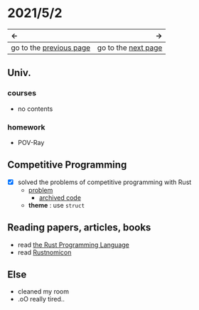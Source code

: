 # 2021/5/2
|←|→|
|:---|---:|
go to the [previous page](./1st.md) | go to the [next page](./3rd.md)

## Univ.
### courses
- no contents

### homework
- POV-Ray

## Competitive Programming
- [x] solved the problems of competitive programming with Rust
    - [problem](https://atcoder.jp/contests/abc185/tasks/abc185_b)
        - [archived code](https://github.com/OtsuKotsu/training_rust/blob/main/archive/ABC/ABC185/b.rs)
    - **theme** : use `struct`

## Reading papers, articles, books
- read [the Rust Programming Language](https://doc.rust-jp.rs/book-ja/title-page.html)
- read [Rustnomicon](https://doc.rust-jp.rs/rust-nomicon-ja/)

## Else
- cleaned my room
- .oO really tired..
